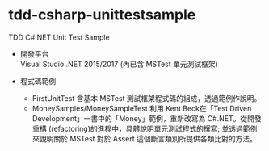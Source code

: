 # tdd-csharp-unittestsample
TDD C#.NET Unit Test Sample    

*  開發平台    
   Visual Studio .NET 2015/2017 (內已含 MSTest 單元測試框架)
    
*  程式碼範例    
   * FirstUnitTest
     含基本 MSTest 測試框架程式碼的組成，透過範例作說明。
   * MoneySamples/MoneySampleTest
     利用 Kent Beck在「Test Driven Development」一書中的「Money」範例，重新改寫為 C#.NET。從開發重構 (refactoring)的進程中，具體說明單元測試程式的撰寫;
     並透過範例來說明關於 MSTest 對於 Assert 這個斷言類別所提供各類比對的方法。
